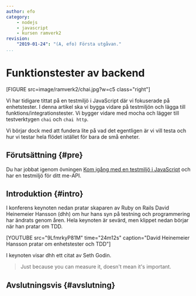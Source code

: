 ```yaml
---
author: efo
category:
    - nodejs
    - javascript
    - kursen ramverk2
revision:
    "2019-01-24": "(A, efo) Första utgåvan."
...
```

Funktionstester av backend
==================================

[FIGURE src=image/ramverk2/chai.jpg?w=c5 class="right"]

Vi har tidigare tittat på en testmiljö i JavaScript där vi fokuserade på enhetstester. I denna artikel ska vi bygga vidare på testmiljön och lägga till funktions/integrationstester. Vi bygger vidare med mocha och lägger till testverktygen `chai` och `chai http`.

Vi börjar dock med att fundera lite på vad det egentligen är vi vill testa och hur vi testar hela flödet istället för bara de små enheter.



<!--more-->



Förutsättning {#pre}
--------------------------------------

Du har jobbat igenom övningen [Kom igång med en testmiljö i JavaScript](kunskap/kom-igang-med-en-testmiljo-i-javascript) och har en testmiljö för ditt me-API.



Introduktion {#intro}
--------------------------------------

I konferens keynoten nedan pratar skaparen av Ruby on Rails David Heinemeier Hansson (dhh) om hur hans syn på testning och programmering har ändrats genom åren. Hela keynoten är sevärd, men klippet nedan börjar när han pratar om TDD.

[YOUTUBE src="9LfmrkyP81M" time="24m12s" caption="David Heinemeier Hansson pratar om enhetstester och TDD"]

I keynoten visar dhh ett citat av Seth Godin.

> Just because you can measure it, doesn't mean it's important.





Avslutningsvis {#avslutning}
--------------------------------------
